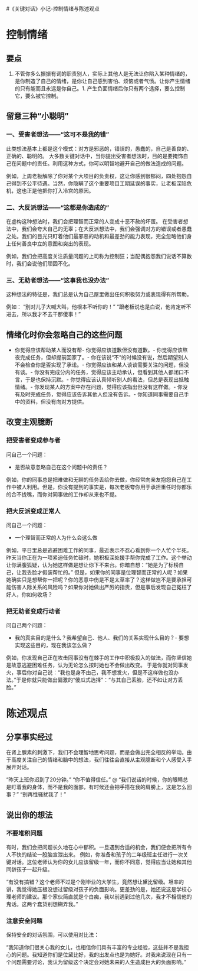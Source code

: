 #《关键对话》小记-控制情绪与陈述观点
# 控制情绪

## 要点
1. 不管你多么振振有词的职责别人，实际上其他人是无法让你陷入某种情绪的，是你制造了自己的情绪，是你让自己感到害怕、烦恼或者气愤。让你产生情绪的只有能而且永远是你自己。1. 产生负面情绪后你只有两个选择，要么控制它，要么被它控制。
## 留意三种“小聪明”

### 一、受害者想法——“这可不是我的错”

此类想法基本上都是这个模式：对方是邪恶的，错误的，愚蠢的，自己是善良的、正确的、聪明的。 大多数关键对话中，当你提出受害者想法时，目的是要掩饰自己在问题中的责任。利用这种方式，你可以明智地避开自己的做法造成的问题。

>  
 例如，上周老板解除了你对某个大项目的负责权，这让你感到很郁闷，四处抱怨自己得到不公平待遇。当然，你隐瞒了这个重要项目工期延误的事实，让老板深陷危机，这也正是他把你打入冷宫的原因。 


### 二、大反派想法——“这都是你造成的”

在虚构这种想法时，我们会把理智而正常的人变成十恶不赦的坏蛋。 在受害者想法中，我们会夸大自己的无辜；在大反派想法中，我们会强调对方的错误或者愚蠢之处。我们的目光只盯着他们最邪恶的动机和最差劲的能力表现，完全忽略他们身上任何善良中立的意图和突出的表现。

>  
 例如，我们会把高度关注质量问题的上司称为控制狂；当配偶抱怨我们说话不算数时，我们会说他们顽固不化。 


### 三、无助者想法——“这事我也没办法”

这种想法的特征是，我们总是认为自己屋里做出任何积极努力或表现得有所帮助。

>  
 例如： “别对儿子大喊大叫，他根本不听你的！” “跟老板说也是白说，他肯定听不进去，所以我才不去干那傻事！” 


## 情绪化时你会忽略自己的这些问题
- 你觉得应该帮助某人而没有帮- 你觉得应该道歉但没有道歉。- 你觉得应该熬夜完成任务，但却提前回家了。- 你在该说“不”的时候没有说，然后期望别人不会检查你是否实现了承诺。- 你觉得应该和某人谈谈需要关注的问题，但没有谈。- 你没有完成分内的任务，觉得应该主动承认，但看到其他人都闭口不言，于是也保持沉默。- 你觉得应该认真倾听别人的看法，但总是表现出抵触情绪。- 你发现某人的方案中存在问题，觉得应该指出但没有这样做。- 你没有及时完成任务，觉得应该告诉其他人但没有告诉。- 你知道同事需要自己手中的资料，但没有向对方提供。
## 改变主观臆断

### 把受害者变成参与者

问自己一个问题：
- 是否故意忽略自己在这个问题中的责任？
>  
 例如，你的同事总是把难做和无聊的任务丢给你去做，你经常向亲友抱怨自己在工作中被人利用。但是，你没有提到的事实是，每次老板夸你用于承担重任时你都乐的合不拢嘴，而你对同事做的工作却从来也不提。 


### 把大反派变成正常人

问自己一个问题：
- 一个理智而正常的人为什么会这么做
>  
 例如，平日里总是逃避困难工作的同事，最近表示不忍心看到你一个人忙个半死。昨天当你正在为一项紧迫任务忙碌时，她积极深处援手帮你完成了工作。这个举动让你满腹狐疑，认为她这样做是想让你下不来台。你暗自想：“她是为了标榜自己，让我丢脸才假装帮忙的。” 但是，如果你的同事是位理智而正常的人呢？如果她确实只是想帮你一把呢？你的恶意中伤是不是太草率了？这样做岂不是要承担可能伤害人际关系的风险吗？如果你对她做出严厉的指责，但是事后发现自己冤枉了好人，你如何收场？ 


### 把无助者变成行动者

问自己两个问题：
- 我的真实目的是什么？我希望自己、他人、我们的关系实现什么目的？- 要想实现这些目的，现在我该怎么做？
>  
 例如，你发现自己正在攻击同事没有在棘手的工作中积极投入的做法，而你坚信她是故意逃避困难任务，认为无论怎么按时她也不会做出改变。 于是你就对同事发火，事后你对自己说：“我也是身不由己，我不想发火，但是不这样做也没办法。”于是你就只能做出偏激的“傻瓜式选择”：“与其自己丢脸，还不如让对方丢脸。” 


# 陈述观点

## 分享事实经过

在肾上腺素的刺激下，我们不会理智地思考问题，而是会做出完全相反的举动。由于高度关注自己的情绪和脑中的想法，我们往往会直接从主观臆断和个人感受入手展开对话。

>  
 “昨天上班你迟到了20分钟。” “你不值得信任。” @ “我们说话的时候，你的眼睛总是盯着我的身体，而不是我的面部，有时候还会把手搭在我的肩膀上，这是怎么回事？” “别再性骚扰我了！” 


## 说出你的想法

### 不要堆积问题

有时，我们会把问题长久地在心中郁积。一旦遇到合适的机会，我们便会把所有令人不快的结论一股脑宣泄出来。 例如，你准备和孩子的二年级班主任进行一次关键对话。这位老师认为你的女儿应该留级一年，而你不同意，觉得应当让她和其他同龄孩子一起升级。

>  
 “有没有搞错？这个老师不过是个刚毕业的大学生，竟然想让黛比留级。坦率的讲，我觉得她压根没想过留级对孩子的负面影响。更差劲的是，她还说这是学校心理老师的建议。那个家伙简直就是个白痴，我以前遇到过他几次，我才不相信他的鬼话。这两个蠢货别想糊弄我。” 


### 注意安全问题

保持安全的对话氛围，可以使用对比法：

>  
 “我知道你们很关心我的女儿，也相信你们具有丰富的专业经验，这些并不是我担心的问题。我知道你们是位黛比好，我的出发点也是为她好。对我来说现在只有一个问题需要讨论，我认为留级这个决定会对她未来的人生造成巨大的负面影响。” 

